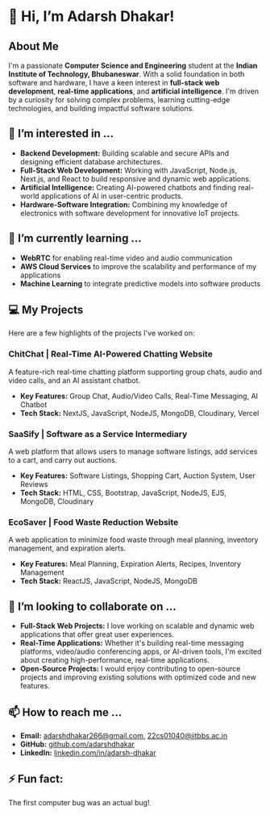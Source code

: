 # 👋 Hi, I’m Adarsh Dhakar!

## About Me
I'm a passionate **Computer Science and Engineering** student at the **Indian Institute of Technology, Bhubaneswar**. With a solid foundation in both software and hardware, I have a keen interest in **full-stack web development**, **real-time applications**, and **artificial intelligence**. I'm driven by a curiosity for solving complex problems, learning cutting-edge technologies, and building impactful software solutions.

## 👀 I’m interested in ...
- **Backend Development:** Building scalable and secure APIs and designing efficient database architectures.
- **Full-Stack Web Development:** Working with JavaScript, Node.js, Next.js, and React to build responsive and dynamic web applications.
- **Artificial Intelligence:** Creating AI-powered chatbots and finding real-world applications of AI in user-centric products.
- **Hardware-Software Integration:** Combining my knowledge of electronics with software development for innovative IoT projects.

## 🌱 I’m currently learning ...
- **WebRTC** for enabling real-time video and audio communication
- **AWS Cloud Services** to improve the scalability and performance of my applications
- **Machine Learning** to integrate predictive models into software products

## 💻 My Projects
Here are a few highlights of the projects I've worked on:

### **ChitChat | Real-Time AI-Powered Chatting Website**
A feature-rich real-time chatting platform supporting group chats, audio and video calls, and an AI assistant chatbot.
- **Key Features:** Group Chat, Audio/Video Calls, Real-Time Messaging, AI Chatbot
- **Tech Stack:** NextJS, JavaScript, NodeJS, MongoDB, Cloudinary, Vercel
  
### **SaaSify | Software as a Service Intermediary**
A web platform that allows users to manage software listings, add services to a cart, and carry out auctions. 
- **Key Features:** Software Listings, Shopping Cart, Auction System, User Reviews
- **Tech Stack:** HTML, CSS, Bootstrap, JavaScript, NodeJS, EJS, MongoDB, Cloudinary

### **EcoSaver | Food Waste Reduction Website**
A web application to minimize food waste through meal planning, inventory management, and expiration alerts.
- **Key Features:** Meal Planning, Expiration Alerts, Recipes, Inventory Management
- **Tech Stack:** ReactJS, JavaScript, NodeJS, MongoDB

## 💞️ I’m looking to collaborate on ...
- **Full-Stack Web Projects:** I love working on scalable and dynamic web applications that offer great user experiences.
- **Real-Time Applications:** Whether it's building real-time messaging platforms, video/audio conferencing apps, or AI-driven tools, I'm excited about creating high-performance, real-time applications.
- **Open-Source Projects:** I would enjoy contributing to open-source projects and improving existing solutions with optimized code and new features.

## 📫 How to reach me ...
- **Email:** adarshdhakar266@gmail.com, 22cs01040@iitbbs.ac.in
- **GitHub:** [github.com/adarshdhakar](https://github.com/adarshdhakar)
- **LinkedIn:** [linkedin.com/in/adarsh-dhakar](https://linkedin.com/in/adarsh-dhakar)

## ⚡ Fun fact:
The first computer bug was an actual bug!


